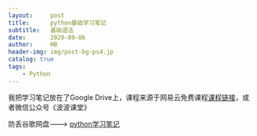 ```yaml
---
layout:     post
title:      python基础学习笔记
subtitle:   基础语法
date:       2020-09-06
author:     HB
header-img: img/post-bg-ps4.jp
catalog: true
tags:
    - Python
---
```

我把学习笔记放在了Google Drive上，课程来源于网易云免费课程[课程链接](https://study.163.com/course/courseMain.htm?courseId=1005859011)，或者微信公众号《波波课堂》

防丢谷歌网盘--->
[python学习笔记](https://drive.google.com/file/d/1UwmTc-Xuq0E1CyFniCNrrYgGBQhlVlHG/view?usp=sharing)
